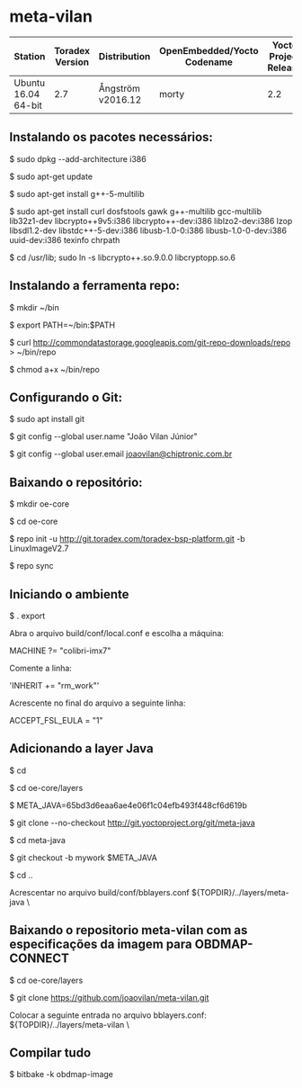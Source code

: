 # meta-vilan
|         Station       |Toradex Version|   Distribution  |OpenEmbedded/Yocto Codename|Yocto Project Release|
|-----------------------|---------------|-----------------|---------------------------|---------------------|
|  Ubuntu 16.04 64-bit  |      2.7      |Ångström v2016.12|          morty            |         2.2         |



## Instalando os pacotes necessários:

$ sudo dpkg --add-architecture i386

$ sudo apt-get update

$ sudo apt-get install g++-5-multilib

$ sudo apt-get install curl dosfstools gawk g++-multilib gcc-multilib lib32z1-dev libcrypto++9v5:i386 libcrypto++-dev:i386 liblzo2-dev:i386 lzop libsdl1.2-dev libstdc++-5-dev:i386 libusb-1.0-0:i386 libusb-1.0-0-dev:i386 uuid-dev:i386 texinfo chrpath

$ cd /usr/lib; sudo ln -s libcrypto++.so.9.0.0 libcryptopp.so.6



## Instalando a ferramenta repo:

$ mkdir ~/bin

$ export PATH=~/bin:$PATH

$ curl http://commondatastorage.googleapis.com/git-repo-downloads/repo > ~/bin/repo

$ chmod a+x ~/bin/repo



## Configurando o Git:

$ sudo apt install git

$ git config --global user.name "João Vilan Júnior"

$ git config --global user.email joaovilan@chiptronic.com.br



## Baixando o repositório:

$ mkdir oe-core

$ cd oe-core

$ repo init -u http://git.toradex.com/toradex-bsp-platform.git -b LinuxImageV2.7

$ repo sync



## Iniciando o ambiente
$ . export



Abra o arquivo build/conf/local.conf e escolha a máquina:

MACHINE ?= "colibri-imx7"



Comente a linha:

'INHERIT += "rm_work"'



Acrescente no final do arquivo a seguinte linha:

ACCEPT_FSL_EULA = "1"



## Adicionando a layer Java

$ cd

$ cd oe-core/layers

$ META_JAVA=65bd3d6eaa6ae4e06f1c04efb493f448cf6d619b 

$ git clone --no-checkout http://git.yoctoproject.org/git/meta-java

$ cd meta-java

$ git checkout -b mywork $META_JAVA

$ cd ..



Acrescentar no arquivo build/conf/bblayers.conf
${TOPDIR}/../layers/meta-java \



## Baixando o repositorio meta-vilan com as especificações da imagem para OBDMAP-CONNECT

$ cd oe-core/layers

$ git clone https://github.com/joaovilan/meta-vilan.git



Colocar a seguinte entrada no arquivo bblayers.conf:
${TOPDIR}/../layers/meta-vilan \



## Compilar tudo

$ bitbake -k obdmap-image
